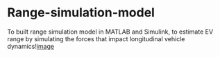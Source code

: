 # Range-simulation-model
</s>To built range simulation model in MATLAB and Simulink, to estimate EV range by simulating the forces that impact longitudinal vehicle dynamics!</s>[image](https://github.com/Eshalprem/Range-simulation-model/assets/147090601/c1054bff-5ba1-444c-ae6e-71c5d8d18074)
